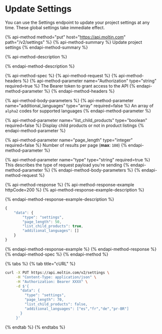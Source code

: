 # Update Settings

You can use the Settings endpoint to update your project settings at any time. These global settings take immediate effect.

{% api-method method="put" host="https://api.moltin.com" path="/v2/settings" %}
{% api-method-summary %}
Update project settings
{% endapi-method-summary %}

{% api-method-description %}

{% endapi-method-description %}

{% api-method-spec %}
{% api-method-request %}
{% api-method-headers %}
{% api-method-parameter name="Authorization" type="string" required=true %}
The Bearer token to grant access to the API
{% endapi-method-parameter %}
{% endapi-method-headers %}

{% api-method-body-parameters %}
{% api-method-parameter name="additional\_languages" type="array" required=false %}
An array of `alpha2` codes for supported languages
{% endapi-method-parameter %}

{% api-method-parameter name="list\_child\_products" type="boolean" required=false %}
Display child products or not in product listings
{% endapi-method-parameter %}

{% api-method-parameter name="page\_length" type="integer" required=false %}
Number of results per page \(**max**: `100`\)
{% endapi-method-parameter %}

{% api-method-parameter name="type" type="string" required=true %}
This describes the type of request payload you're sending
{% endapi-method-parameter %}
{% endapi-method-body-parameters %}
{% endapi-method-request %}

{% api-method-response %}
{% api-method-response-example httpCode=200 %}
{% api-method-response-example-description %}

{% endapi-method-response-example-description %}

```javascript
{
    "data": {
        "type": "settings",
        "page_length": 50,
        "list_child_products": true,
        "additional_languages": []
    }
}
```
{% endapi-method-response-example %}
{% endapi-method-response %}
{% endapi-method-spec %}
{% endapi-method %}

{% tabs %}
{% tab title="cURL" %}
```bash
curl -X PUT https://api.moltin.com/v2/settings \
     -H "Content-Type: application/json" \
     -H "Authorization: Bearer XXXX" \
     -d $'{
       "data": {
         "type": "settings",
         "page_length": 70,
         "list_child_products": false,
         "additional_languages": ["es","fr","de","pr-BR"]
       }
     }'
```
{% endtab %}
{% endtabs %}

